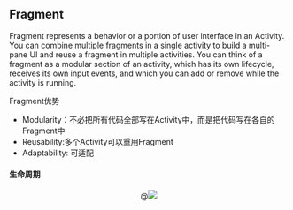 ## Fragment

Fragment represents a behavior or a portion of user interface in an Activity. You can combine multiple fragments in a single activity to build a multi-pane UI and reuse a fragment in multiple activities. You can think of a fragment as a modular section of an activity, which has its own lifecycle, receives its own input events, and which you can add or remove while the activity is running.

Fragment优势

- Modularity：不必把所有代码全部写在Activity中，而是把代码写在各自的Fragment中
- Reusability:多个Activity可以重用Fragment
- Adaptability: 可适配



#### 生命周期

<center>
  @<img src = "5127279-7f949d908bc47c12.png"/>
</center>



